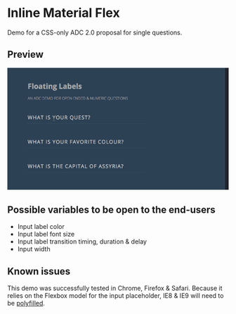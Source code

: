 Inline Material Flex
==============

Demo for a CSS-only ADC 2.0 proposal for single questions.

Preview
-------

![Preview of Granite radios](https://raw.githubusercontent.com/AskiaADX/demo-FloatingLabels/master/demo-floatinglabels.gif)

Possible variables to be open to the end-users
----------------------------------------------

-	Input label color
-	Input label font size
-	Input label transition timing, duration & delay
-	Input width

Known issues
------------

This demo was successfully tested in Chrome, Firefox & Safari. Because it relies on the Flexbox model for the input placeholder, IE8 & IE9 will need to be [polyfilled](https://github.com/10up/flexibility/).
